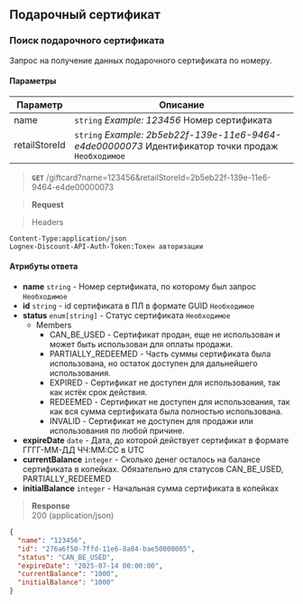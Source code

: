 ## Подарочный сертификат

### Поиск подарочного сертификата

Запрос на получение данных подарочного сертификата по номеру.

#### Параметры
| Параметр      | Описание                                                                                          |
|---------------|---------------------------------------------------------------------------------------------------|
| name          | `string` *Example: 123456* Номер сертификата                                                      |
| retailStoreId | `string` *Example: 2b5eb22f-139e-11e6-9464-e4de00000073* Идентификатор точки продаж `Необходимое` |

> **`GET`**
> /giftcard?name=123456&retailStoreId=2b5eb22f-139e-11e6-9464-e4de00000073

> **Request**

> Headers

```
Content-Type:application/json
Lognex-Discount-API-Auth-Token:Токен авторизации
```

#### Атрибуты ответа
+ **name** `string` - Номер сертификата, по которому был запрос `Необходимое`
+ **id** `string` - id сертификата в ПЛ в формате GUID `Необходимое`
+ **status** `enum[string]` - Cтатус сертификата `Необходимое`
  + Members
    + CAN_BE_USED - Сертификат продан, еще не использован и может быть использован для оплаты продажи.
    + PARTIALLY_REDEEMED - Часть суммы сертификата была использована, но остаток доступен для дальнейшего использования.
    + EXPIRED - Сертификат не доступен для использования, так как истёк срок действия.
    + REDEEMED - Сертификат не доступен для использования, так как вся сумма сертификата была полностью использована.
    + INVALID - Сертификат не доступен для продажи или использования по любой причине.
+ **expireDate** `date` - Дата, до которой действует сертификат в формате ГГГГ-ММ-ДД ЧЧ:ММ:СС в UTC
+ **currentBalance** `integer` - Сколько денег осталось на балансе сертификата в копейках. Обязательно для статусов CAN_BE_USED, PARTIALLY_REDEEMED
+ **initialBalance** `integer` - Начальная сумма сертификата в копейках

> **Response**  
> 200 (application/json)

```json
{
  "name": "123456",
  "id": "276a6f50-7ffd-11e6-8a84-bae50000005",
  "status": "CAN_BE_USED",
  "expireDate": "2025-07-14 00:00:00",
  "currentBalance": "1000",
  "initialBalance": "1000"
}
```

